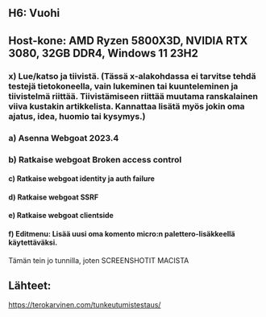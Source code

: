 ## H6: Vuohi

## Host-kone: AMD Ryzen 5800X3D, NVIDIA RTX 3080, 32GB DDR4, Windows 11 23H2

### x) Lue/katso ja tiivistä. (Tässä x-alakohdassa ei tarvitse tehdä testejä tietokoneella, vain lukeminen tai kuunteleminen ja tiivistelmä riittää. Tiivistämiseen riittää muutama ranskalainen viiva kustakin artikkelista. Kannattaa lisätä myös jokin oma ajatus, idea, huomio tai kysymys.)

### a) Asenna Webgoat 2023.4

### b) Ratkaise webgoat Broken access control

#### c) Ratkaise webgoat identity ja auth failure

#### d) Ratkaise webgoat SSRF

#### e) Ratkaise webgoat clientside

#### f) Editmenu: Lisää uusi oma komento micro:n palettero-lisäkkeellä käytettäväksi.

Tämän tein jo tunnilla, joten SCREENSHOTIT MACISTA

## Lähteet:

https://terokarvinen.com/tunkeutumistestaus/

